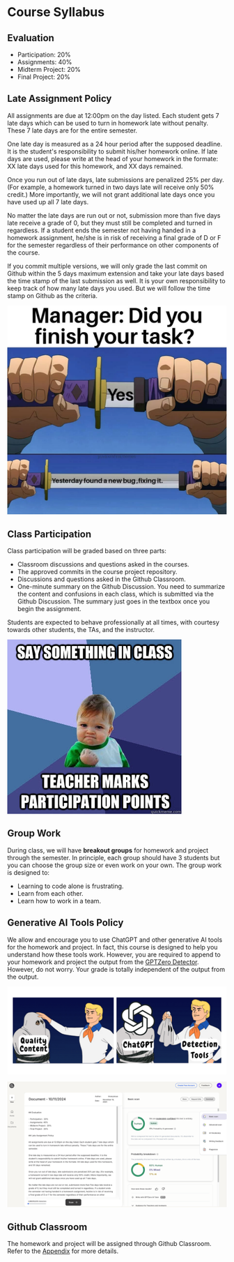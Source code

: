 # Course Syllabus


## Evaluation

- Participation:  20%  
- Assignments: 40%  
- Midterm Project:  20%  
- Final Project:  20%  

## Late Assignment Policy

All assignments are due at 12:00pm on the day listed. Each student gets 7 late days which can be used to turn in homework late without penalty. These 7 late days are for the entire semester. 

One late day is measured as a 24 hour period after the supposed deadline. It is the student's responsibility to submit his/her homework online. If late days are used, please write at the head of your homework in the formate: XX late days used for this homework, and XX days remained. 

Once you run out of late days, late submissions are penalized 25% per day. (For example, a homework turned in two days late will receive only 50% credit.) More importantly, we will not grant additional late days once you have used up all 7 late days.

No matter the late days are run out or not, submission more than five days late receive a grade of 0, but they must still be completed and turned in regardless. If a student ends the semester not having handed in a homework assignment, he/she is in risk of receiving a final grade of D or F for the semester regardless of their performance on other components of the course. 

If you commit multiple versions, we will only grade the last commit on Github within the 5 days maximum extension and take your late days based the time stamp of the last submission as well.
It is your own responsibility to keep track of how many late days you used. But we will follow the time stamp on Github  as the criteria. 

![Late Policy](./syllabus.assets/syllabus_late.png)


## Class Participation

Class participation will be graded based on three parts:

- Classroom discussions and questions asked in the courses.
- The approved commits in the course project repository. 
- Discussions and questions asked in the Github Classroom.
- One-minute summary on the Github Discussion. You need to summarize the content and confusions in each class, which is submitted via the Github Discussion. The summary just goes in the textbox once you begin the assignment. 

Students are expected to behave professionally at all times, with courtesy towards other students, the TAs, and the instructor.  

![Participation](./syllabus.assets/syllabus_participation.jpg)

## Group Work

During class, we will have __breakout groups__ for homework and project through the semester. In principle, each group should have 3 students but you can choose the group size or even work on your own. The group work is designed to:

- Learning to code alone is frustrating.
- Learn from each other.
- Learn how to work in a team.

## Generative AI Tools Policy
We allow and encourage you to use ChatGPT and other generative AI tools for the homework and project. In fact, this course is designed to help you understand how these tools work. However, you are required to append to your homework and project the output from the [GPTZero Detector](https://gptzero.me/). However, do not worry. Your grade is totally independent of the output from the output. 

![GPT Generator](./syllabus.assets/syllabus_chatgpt.png)

![GPT Zero](./syllabus.assets/syllabus_gptzero.png)

## Github Classroom 
The homework and project will be assigned through Github Classroom. Refer to the [Appendix](../chapter_appendix/github.md) for more details.